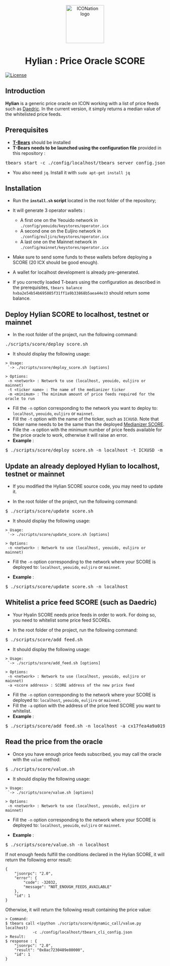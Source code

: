 <p align="center">
  <img 
    src="https://iconation.team/images/very_small.png" 
    width="120px"
    alt="ICONation logo">
</p>

<h1 align="center">Hylian : Price Oracle SCORE</h1>

 [![License](https://img.shields.io/badge/License-Apache%202.0-blue.svg)](https://opensource.org/licenses/Apache-2.0)

## Introduction

**Hylian** is a generic price oracle on ICON working with a list of price feeds such as [Daedric](https://github.com/iconation/Daedric). In the current version, it simply returns a median value of the whitelisted price feeds.

## Prerequisites

- **[T-Bears](https://github.com/icon-project/t-bears/)** should be installed
- **T-Bears needs to be launched using the configuration file** provided in this repository :
<pre>
tbears start -c ./config/localhost/tbears_server_config.json
</pre>

- You also need `jq`. Install it with `sudo apt-get install jq`

## Installation

- Run the **`install.sh` script** located in the root folder of the repository;

- It will generate 3 operator wallets : 
  - A first one on the Yeouido network in `./config/yeouido/keystores/operator.icx`
  - A second one on the Euljiro network in `./config/euljiro/keystores/operator.icx`
  - A last one on the Mainnet network in `./config/mainnet/keystores/operator.icx`

- Make sure to send some funds to these wallets before deploying a SCORE (20 ICX should be good enough).

- A wallet for localhost development is already pre-generated.
- If you correctly loaded T-bears using the configuration as described in the prerequisites, `tbears balance hxba2e54b54b695085f31ff1a9b33868b5aea44e33` should return some balance.

## Deploy Hylian SCORE to localhost, testnet or mainnet

- In the root folder of the project, run the following command:
<pre>./scripts/score/deploy_score.sh</pre>

- It should display the following usage:
```
> Usage:
 `-> ./scripts/score/deploy_score.sh [options]

> Options:
 -n <network> : Network to use (localhost, yeouido, euljiro or mainnet)
 -t <ticker name> : The name of the medianizer ticker
 -m <minimum> : The minimum amount of price feeds required for the oracle to run
```

- Fill the `-n` option corresponding to the network you want to deploy to: `localhost`, `yeouido`, `euljiro` or `mainnet`.
- Fill the `-t` option with the name of the ticker, such as `ICXUSD`. Note that ticker name needs to be the same than the deployed [Medianizer SCORE](https://github.com/iconation/Medianizer).
- Fille the `-m` option with the minimum number of price feeds available for the price oracle to work, otherwise it will raise an error.
- **Example** : 
<pre>$ ./scripts/score/deploy_score.sh -n localhost -t ICXUSD -m 5</pre>

## Update an already deployed Hylian to localhost, testnet or mainnet

- If you modified the Hylian SCORE source code, you may need to update it.

- In the root folder of the project, run the following command:
<pre>$ ./scripts/score/update_score.sh</pre>

- It should display the following usage:
```
> Usage:
 `-> ./scripts/score/update_score.sh [options]

> Options:
 -n <network> : Network to use (localhost, yeouido, euljiro or mainnet)
```

- Fill the `-n` option corresponding to the network where your SCORE is deployed to: `localhost`, `yeouido`, `euljiro` or `mainnet`.

- **Example** :
<pre>$ ./scripts/score/update_score.sh -n localhost</pre>

## Whitelist a price feed SCORE (such as Daedric)

- Your Hyalin SCORE needs price feeds in order to work. For doing so, you need to whitelist some price feed SCOREs.

- In the root folder of the project, run the following command:
<pre>$ ./scripts/score/add_feed.sh</pre>

- It should display the following usage:
```
> Usage:
 `-> ./scripts/score/add_feed.sh [options]

> Options:
 -n <network> : Network to use (localhost, yeouido, euljiro or mainnet)
 -a <score address> : SCORE address of the new price feed
```

- Fill the `-n` option corresponding to the network where your SCORE is deployed to: `localhost`, `yeouido`, `euljiro` or `mainnet`.
- Fill the `-a` option with the address of the price feed SCORE you want to whitelist.
- **Example** :
<pre>$ ./scripts/score/add_feed.sh -n localhost -a cx17fea4a9a01970cc730db9100dee9d1727af11a5</pre>

## Read the price from the oracle

- Once you have enough price feeds subscribed, you may call the oracle with the `value` method:

<pre>$ ./scripts/score/value.sh</pre>

- It should display the following usage:
```
> Usage:
 `-> ./scripts/score/value.sh [options]

> Options:
 -n <network> : Network to use (localhost, yeouido, euljiro or mainnet)
```

- Fill the `-n` option corresponding to the network where your SCORE is deployed to: `localhost`, `yeouido`, `euljiro` or `mainnet`.

- **Example** :
<pre>$ ./scripts/score/value.sh -n localhost</pre>

If not enough feeds fulfill the conditions declared in the Hylian SCORE, it will return the following error result:

```
{
    "jsonrpc": "2.0",
    "error": {
        "code": -32032,
        "message": "NOT_ENOUGH_FEEDS_AVAILABLE"
    },
    "id": 1
}
```

Otherwise, it will return the following result containing the price value:

```
> Command:
$ tbears call <(python ./scripts/score/dynamic_call/value.py localhost)
            -c ./config/localhost/tbears_cli_config.json
> Result:
$ response : {
    "jsonrpc": "2.0",
    "result": "0x8ac7230489e80000",
    "id": 1
}
```